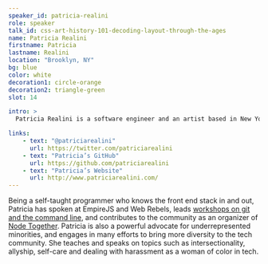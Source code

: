 ```yaml
---
speaker_id: patricia-realini
role: speaker
talk_id: css-art-history-101-decoding-layout-through-the-ages
name: Patricia Realini
firstname: Patricia
lastname: Realini
location: "Brooklyn, NY"
bg: blue
color: white
decoration1: circle-orange
decoration2: triangle-green
slot: 14

intro: >
  Patricia Realini is a software engineer and an artist based in New York City, where she works at Bustle.

links:
    - text: "@patriciarealini"
      url: https://twitter.com/patriciarealini
    - text: "Patricia’s GitHub"
      url: https://github.com/patriciarealini
    - text: "Patricia’s Website"
      url: http://www.patriciarealini.com/
---
```


<p>
Being a self-taught programmer who knows the front end stack in and out, Patricia has spoken at EmpireJS and Web Rebels,
leads <a href="http://slides.com/patriciarealini/get-git-got#/">workshops on git and the command line</a>, and
contributes to the community as an organizer of <a href="http://www.nodetogether.org/">Node Together</a>. Patricia is
also a powerful advocate for underrepresented minorities, and engages in many efforts to bring more diversity to the
tech community. She teaches and speaks on topics such as intersectionality, allyship, self-care and dealing with
harassment as a woman of color in tech.
</p>
